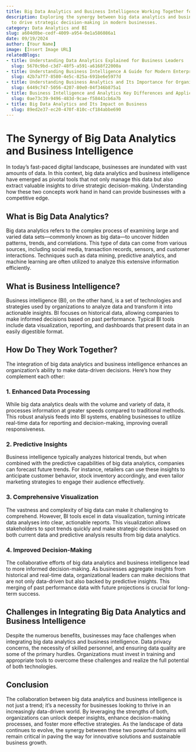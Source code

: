 ```yaml
---
title: Big Data Analytics and Business Intelligence Working Together for Success
description: Exploring the synergy between big data analytics and business intelligence
  to drive strategic decision-making in modern businesses.
category: Data Analytics and BI
slug: a604d0be-cedf-4009-a954-0e1a586086a1
date: 09/19/2024
author: [Your Name]
image: [Insert Image URL]
relatedBlogs:
- title: Understanding Data Analytics Explained for Business Leaders
  slug: 5670c9bd-c3d7-48f5-a591-a6168f22000a
- title: Understanding Business Intelligence A Guide for Modern Enterprises
  slug: 42b7a7f7-8580-4e5c-825a-691be6e5977d
- title: Understanding Business Analytics and Its Importance for Organizations
  slug: 6449c747-5056-4207-80e0-04f346b875a1
- title: Business Intelligence and Analytics Key Differences and Applications
  slug: 0ae73c39-9496-483d-9cae-f58441cb6a7b
- title: Big Data Analytics and Its Impact on Business
  slug: 89ed2e37-ec20-470f-810c-cf184abbe690
---
```


# The Synergy of Big Data Analytics and Business Intelligence

In today’s fast-paced digital landscape, businesses are inundated with vast amounts of data. In this context, big data analytics and business intelligence have emerged as pivotal tools that not only manage this data but also extract valuable insights to drive strategic decision-making. Understanding how these two concepts work hand in hand can provide businesses with a competitive edge.

## What is Big Data Analytics?

Big data analytics refers to the complex process of examining large and varied data sets—commonly known as big data—to uncover hidden patterns, trends, and correlations. This type of data can come from various sources, including social media, transaction records, sensors, and customer interactions. Techniques such as data mining, predictive analytics, and machine learning are often utilized to analyze this extensive information efficiently.

## What is Business Intelligence?

Business intelligence (BI), on the other hand, is a set of technologies and strategies used by organizations to analyze data and transform it into actionable insights. BI focuses on historical data, allowing companies to make informed decisions based on past performance. Typical BI tools include data visualization, reporting, and dashboards that present data in an easily digestible format.

## How Do They Work Together?

The integration of big data analytics and business intelligence enhances an organization’s ability to make data-driven decisions. Here’s how they complement each other:

### 1. Enhanced Data Processing

While big data analytics deals with the volume and variety of data, it processes information at greater speeds compared to traditional methods. This robust analysis feeds into BI systems, enabling businesses to utilize real-time data for reporting and decision-making, improving overall responsiveness.

### 2. Predictive Insights

Business intelligence typically analyzes historical trends, but when combined with the predictive capabilities of big data analytics, companies can forecast future trends. For instance, retailers can use these insights to anticipate customer behavior, stock inventory accordingly, and even tailor marketing strategies to engage their audience effectively.

### 3. Comprehensive Visualization

The vastness and complexity of big data can make it challenging to comprehend. However, BI tools excel in data visualization, turning intricate data analyses into clear, actionable reports. This visualization allows stakeholders to spot trends quickly and make strategic decisions based on both current data and predictive analysis results from big data analytics.

### 4. Improved Decision-Making

The collaborative efforts of big data analytics and business intelligence lead to more informed decision-making. As businesses aggregate insights from historical and real-time data, organizational leaders can make decisions that are not only data-driven but also backed by predictive insights. This merging of past performance data with future projections is crucial for long-term success.

## Challenges in Integrating Big Data Analytics and Business Intelligence

Despite the numerous benefits, businesses may face challenges when integrating big data analytics and business intelligence. Data privacy concerns, the necessity of skilled personnel, and ensuring data quality are some of the primary hurdles. Organizations must invest in training and appropriate tools to overcome these challenges and realize the full potential of both technologies.

## Conclusion

The collaboration between big data analytics and business intelligence is not just a trend; it’s a necessity for businesses looking to thrive in an increasingly data-driven world. By leveraging the strengths of both, organizations can unlock deeper insights, enhance decision-making processes, and foster more effective strategies. As the landscape of data continues to evolve, the synergy between these two powerful domains will remain critical in paving the way for innovative solutions and sustainable business growth.
